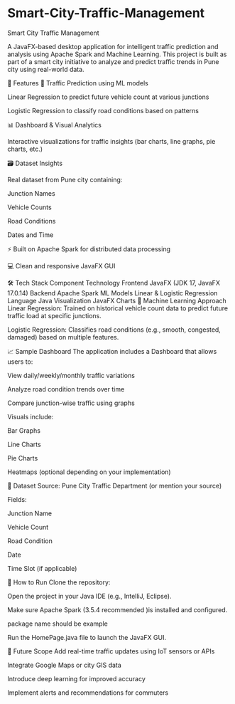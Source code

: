 # Smart-City-Traffic-Management
Smart City Traffic Management



A JavaFX-based desktop application for intelligent traffic prediction and analysis using Apache Spark and Machine Learning. This project is built as part of a smart city initiative to analyze and predict traffic trends in Pune city using real-world data.

📌 Features
🔮 Traffic Prediction using ML models

Linear Regression to predict future vehicle count at various junctions

Logistic Regression to classify road conditions based on patterns

📊 Dashboard & Visual Analytics

Interactive visualizations for traffic insights (bar charts, line graphs, pie charts, etc.)

🗃️ Dataset Insights

Real dataset from Pune city containing:

Junction Names

Vehicle Counts

Road Conditions

Dates and Time

⚡ Built on Apache Spark for distributed data processing

💻 Clean and responsive JavaFX GUI

🛠️ Tech Stack
Component	Technology
Frontend	JavaFX (JDK 17, JavaFX 17.0.14)
Backend	Apache Spark
ML Models	Linear & Logistic Regression
Language	Java
Visualization	JavaFX Charts
🧠 Machine Learning Approach
Linear Regression: Trained on historical vehicle count data to predict future traffic load at specific junctions.

Logistic Regression: Classifies road conditions (e.g., smooth, congested, damaged) based on multiple features.

📈 Sample Dashboard
The application includes a Dashboard that allows users to:

View daily/weekly/monthly traffic variations

Analyze road condition trends over time

Compare junction-wise traffic using graphs

Visuals include:

Bar Graphs

Line Charts

Pie Charts

Heatmaps (optional depending on your implementation)

📂 Dataset
Source: Pune City Traffic Department (or mention your source)

Fields:

Junction Name

Vehicle Count

Road Condition

Date

Time Slot (if applicable)

🚀 How to Run
Clone the repository:

Open the project in your Java IDE (e.g., IntelliJ, Eclipse).

Make sure Apache Spark (3.5.4 recommended )is installed and configured.

package name should be example


Run the HomePage.java file to launch the JavaFX GUI.

📌 Future Scope
Add real-time traffic updates using IoT sensors or APIs

Integrate Google Maps or city GIS data

Introduce deep learning for improved accuracy

Implement alerts and recommendations for commuters




